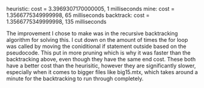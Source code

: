 heuristic: cost = 3.3969307170000005, 1 milliseconds
mine: cost = 1.3566775349999998, 65 milliseconds
backtrack: cost = 1.3566775349999998, 135 milliseconds

The improvement I chose to make was in the recursive backtracking
algorithm for solving this. I cut down on the amount of times the
for loop was called by moving the coniditional if statement outside
based on the pseudocode. This put in more pruning which is why it
was faster than the backtracking above, even though they have the
same end cost. These both have a better cost than the heurisitic,
however they are significantly slower, especially when it comes to
bigger files like big15.mtx, which takes around a minute for the
backtracking to run through completely.